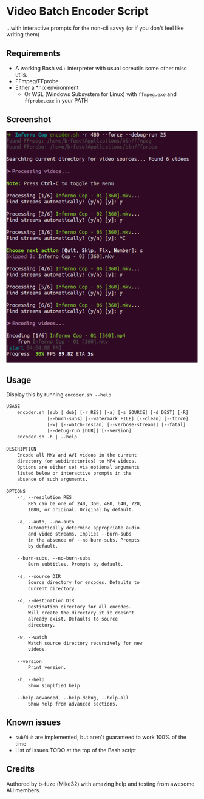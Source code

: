 # Video Batch Encoder Script
...with interactive prompts for the non-cli savvy (or if you don't feel like writing them)

## Requirements
 - A working Bash v4+ interpreter with usual coreutils some other misc utils. 
 - FFmpeg/FFprobe
 - Either a \*nix environment
     - Or WSL (Windows Subsystem for Linux) with `ffmpeg.exe` and `ffprobe.exe` in your PATH

## Screenshot
![encoder.sh at work](data/encoder_screenshot.png)

## Usage
Display this by running `encoder.sh --help`
```
USAGE
    encoder.sh [sub | dub] [-r RES] [-a] [-s SOURCE] [-d DEST] [-R]
               [--burn-subs] [--watermark FILE] [--clean] [--force]
               [-w] [--watch-rescan] [--verbose-streams] [--fatal]
               [--debug-run [DUR]] [--version]
    encoder.sh -h | --help

DESCRIPTION
    Encode all MKV and AVI videos in the current
    directory (or subdirectories) to MP4 videos.
    Options are either set via optional arguments
    listed below or interactive prompts in the
    absence of such arguments.

OPTIONS
    -r, --resolution RES
        RES can be one of 240, 360, 480, 640, 720,
        1080, or original. Original by default.

    -a, --auto, --no-auto
        Automatically determine appropriate audio
        and video streams. Implies --burn-subs
        in the absence of --no-burn-subs. Prompts
        by default.

    --burn-subs, --no-burn-subs
        Burn subtitles. Prompts by default.

    -s, --source DIR
        Source directory for encodes. Defaults to
        current directory.

    -d, --destination DIR
        Destination directory for all encodes.
        Will create the directory it it doesn't
        already exist. Defaults to source
        directory.

    -w, --watch
        Watch source directory recursively for new 
        videos.

    --version
        Print version.

    -h, --help
        Show simplfied help.

    --help-advanced, --help-debug, --help-all
        Show help from advanced sections.
```

## Known issues
 - `sub`/`dub` are implemented, but aren't guaranteed to work 100% of the time
 - List of issues TODO at the top of the Bash script

## Credits
Authored by b-fuze (Mike32) with amazing help and testing from awesome AU members.

